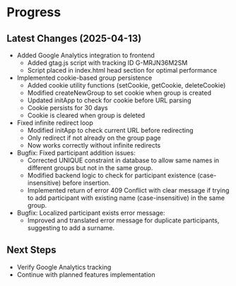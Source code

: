 # Progress

## Latest Changes (2025-04-13)
- Added Google Analytics integration to frontend
  - Added gtag.js script with tracking ID G-MRJN36M2SM
  - Script placed in index.html head section for optimal performance
- Implemented cookie-based group persistence
  - Added cookie utility functions (setCookie, getCookie, deleteCookie)
  - Modified createNewGroup to set cookie when group is created
  - Updated initApp to check for cookie before URL parsing
  - Cookie persists for 30 days
  - Cookie is cleared when group is deleted
- Fixed infinite redirect loop
  - Modified initApp to check current URL before redirecting
  - Only redirect if not already on the group page
  - Now works correctly without infinite redirects
- Bugfix: Fixed participant addition issues:
  - Corrected UNIQUE constraint in database to allow same names in different groups but not in the same group.
  - Modified backend logic to check for participant existence (case-insensitive) before insertion.
  - Implemented return of error 409 Conflict with clear message if trying to add participant with existing name (case-insensitive) in the same group.
- Bugfix: Localized participant exists error message:
  - Improved and translated error message for duplicate participants, suggesting to add a surname.

## Next Steps
- Verify Google Analytics tracking
- Continue with planned features implementation
